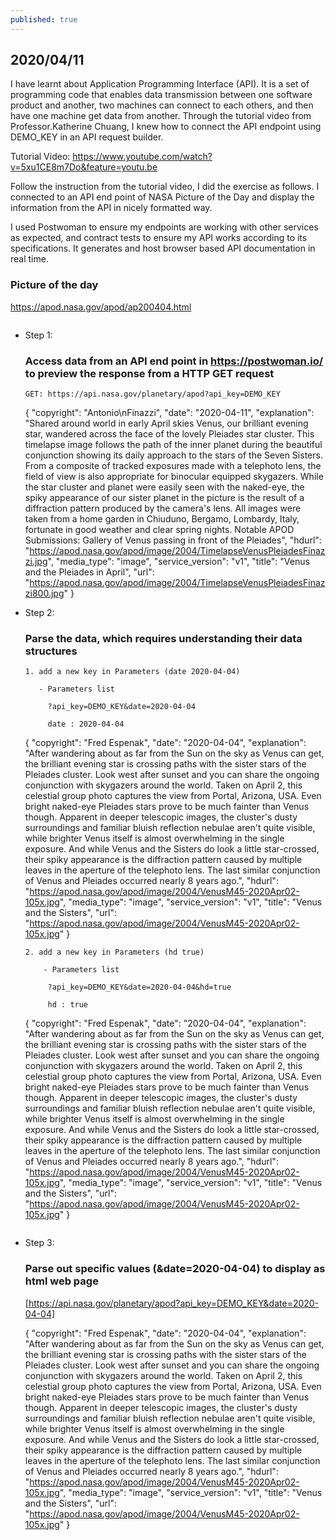 ```yaml
---
published: true
---
```

## 2020/04/11

I have learnt about Application Programming Interface (API). It is a set of programming code that enables data transmission between one software product and another, two machines can connect to each others, and then have one machine get data from another. Through the tutorial video from Professor.Katherine Chuang, I knew how to connect the API endpoint using DEMO_KEY in an API request builder. 

Tutorial Video: https://www.youtube.com/watch?v=5xu1CE8m7Do&feature=youtu.be

Follow the instruction from the tutorial video, I did the exercise as follows. I connected to an API end point of NASA Picture of the Day and display the information from the API in nicely formatted way.

I used Postwoman to ensure my endpoints are working with other services as expected, and contract tests to ensure my API works according to its specifications. It generates and host browser based API documentation in real time.

### Picture of the day
https://apod.nasa.gov/apod/ap200404.html

<img src="https://lh3.googleusercontent.com/5ONSbJqEAUMtp7gTpKGkHLBx4YIpGjbPY-0LqwKHaNhfFilvM_HaEejMZBiSu1jDBSnFBigcbHDeznob52Vr__oilEHSZxxrsaUuFyaLMrYuTWUJ-KwBr1yiBtyLzxH5PlxPVnRLOgRr6QDGAuGBMP7cT6cIzHOxNb9clZsNadYUsjp2E7YLvwFs2qZxXDr6SbOvluOQOjfCHeDlbeXvMuZSxacXbOnDmS7BjmuIPgGaKvboIfPpNkKxBC2T03plAv4mRkVF86Whp5Elno7J5q4VBpKA0bDxtpVDeIZU6xdwkKchk1i2n-Niw1OVVoaTGRzg3u3D-XieYfDgPvUCOojMkyy7aRGe4YcnWzDQ3Cy8jYWFaxy56ak39dEKedAmAiwJ8mAsRT_3dw_iiKCa5Ofw35U7Y9EaZK6UFFBuhB7-LatXS20k7Qv7q2EjNMMgM9Y3f3VyB-8W8nowMrKYCefiB2XEZEPEw8LSRyIO8M70NdxMhRnvc4qvgaLHUHGGO5eZfV3Jm7GHtOm74H1iG_QRsz-h31OuhxhAazSlTJeHqltqzVezk_cvFfsa-XS-yoRh5lVA38MSL-fU7bqHUkTlRAU84moQDE8DHLI46ner3VBp9iGz8bpOUrwMB_9VGNm6QWpOougrmp9-81bN2MHD7GuT1-F90KsgS3-QRKo_MgtXeCGRsl-_3Sdy=w1442-h1388-no" alt="">

- Step 1:

  ### Access data from an API end point in https://postwoman.io/ to preview the response from a HTTP GET request

      GET: https://api.nasa.gov/planetary/apod?api_key=DEMO_KEY

   { "copyright": "Antonio\nFinazzi", "date": "2020-04-11", "explanation": "Shared around world in early April skies Venus, our brilliant evening star, wandered across the face of the lovely Pleiades star cluster. This timelapse image follows the path of the inner planet during the beautiful conjunction showing its daily approach to the stars of the Seven Sisters. From a composite of tracked exposures made with a telephoto lens, the field of view is also appropriate for binocular equipped skygazers. While the star cluster and planet were easily seen with the naked-eye, the spiky appearance of our sister planet in the picture is the result of a diffraction pattern produced by the camera's lens. All images were taken from a home garden in Chiuduno, Bergamo, Lombardy, Italy, fortunate in good weather and clear spring nights. Notable APOD Submissions: Gallery of Venus passing in front of the Pleiades", "hdurl": "https://apod.nasa.gov/apod/image/2004/TimelapseVenusPleiadesFinazzi.jpg", "media_type": "image", "service_version": "v1", "title": "Venus and the Pleiades in April", "url": "https://apod.nasa.gov/apod/image/2004/TimelapseVenusPleiadesFinazzi800.jpg" }

- Step 2:
  
  ### Parse the data, which requires understanding their data structures
  

      1. add a new key in Parameters (date 2020-04-04)

         - Parameters list
  
           ?api_key=DEMO_KEY&date=2020-04-04
  
           date : 2020-04-04

   {
"copyright": "Fred Espenak",
"date": "2020-04-04",
"explanation": "After wandering about as far from the Sun on the sky as Venus can get, the brilliant evening star is crossing paths with the sister stars of the Pleiades cluster. Look west after sunset and you can share the ongoing conjunction with skygazers around the world. Taken on April 2, this celestial group photo captures the view from Portal, Arizona, USA. Even bright naked-eye Pleiades stars prove to be much fainter than Venus though. Apparent in deeper telescopic images, the cluster's dusty surroundings and familiar bluish reflection nebulae aren't quite visible, while brighter Venus itself is almost overwhelming in the single exposure. And while Venus and the Sisters do look a little star-crossed, their spiky appearance is the diffraction pattern caused by multiple leaves in the aperture of the telephoto lens. The last similar conjunction of Venus and Pleiades occurred nearly 8 years ago.",
  "hdurl": "https://apod.nasa.gov/apod/image/2004/VenusM45-2020Apr02-105x.jpg",
  "media_type": "image",
  "service_version": "v1",
  "title": "Venus and the Sisters",
  "url": "https://apod.nasa.gov/apod/image/2004/VenusM45-2020Apr02-105x.jpg"
}

      2. add a new key in Parameters (hd true)

          - Parameters list
     
           ?api_key=DEMO_KEY&date=2020-04-04&hd=true
      
           hd : true
      
  {
  "copyright": "Fred Espenak",
  "date": "2020-04-04",
  "explanation": "After wandering about as far from the Sun on the sky as Venus can get, the brilliant evening star is crossing paths with the sister stars of the Pleiades cluster. Look west after sunset and you can share the ongoing conjunction with skygazers around the world. Taken on April 2, this celestial group photo captures the view from Portal, Arizona, USA. Even bright naked-eye Pleiades stars prove to be much fainter than Venus though. Apparent in deeper telescopic images, the cluster's dusty surroundings and familiar bluish reflection nebulae aren't quite visible, while brighter Venus itself is almost overwhelming in the single exposure. And while Venus and the Sisters do look a little star-crossed, their spiky appearance is the diffraction pattern caused by multiple leaves in the aperture of the telephoto lens. The last similar conjunction of Venus and Pleiades occurred nearly 8 years ago.",
  "hdurl": "https://apod.nasa.gov/apod/image/2004/VenusM45-2020Apr02-105x.jpg",
  "media_type": "image",
  "service_version": "v1",
  "title": "Venus and the Sisters",
  "url": "https://apod.nasa.gov/apod/image/2004/VenusM45-2020Apr02-105x.jpg"
}

<img src="https://lh3.googleusercontent.com/IRHyiuvP5DzM0kwLC0rb2_76j9aJQwaLIjMzYzfGmGl7gUt25bstr6XQLum8ho2IjHdELwyJW8X4yVI64jdNy9SnWC2Hro4X0nCg1UjDw-4U8rWgeB9-RYm2JBq_JjevnizKbsblMtEV5LYGEbuiPJnNwA1gcT5p_3yC3ckXVNGuiTojo4fkx6lEckZ5ufN6mrTv-Y2WjVXnfNbyD-Bijnehk8ujxFJMFuSFcq5C_d7lIlMHv_q-bPXCDgKZz2hh019ftzEqfQT5NmeF05CEmlpDo0x8eGeF1u8rzmyMigf-CbnehhhHU0BtZiAa6VK2nM0YsuAYJl77dlzuQM5zqVDtTJS_KjgW2isVODpVelUa9KIauznEqLBqhpvUyP5YLvFbLLizCGztwPEIMIx2njugPC6mCsCJTzdc5ZRS84P6B1n5F3x9lC3EY6Kx0jgv_oIsi09_kqFMLe1urstSlloTfPjW9yU5QElvDdvGfy5wcxYRmH0klgzcrgL7e3Sd1qRVFMuX_r-WG3MLy-JPx8w6NLbLJIREpeDKZJXEfWXxGK1PBpgkeHwINOZ8uwJG8UUiwwAevj76d6lwdWyxnMCOb8k-hyY-adTg_rIKYYuEchFWMy83aCyCHBuVeCPNw6zHvD8N_WTMa9Hf7irENq3rcw9ybPFPhbKpeVHcaPJm1-bKl0Ddld18UkMx=w1646-h1428-no" alt="">

- Step 3:

  ### Parse out specific values (&date=2020-04-04) to display as html web page 

  [https://api.nasa.gov/planetary/apod?api_key=DEMO_KEY&date=2020-04-04]

  {
  "copyright": "Fred Espenak",
  "date": "2020-04-04",
  "explanation": "After wandering about as far from the Sun on the sky as Venus can get, the brilliant evening star is crossing paths with the sister stars of the Pleiades cluster. Look west after sunset and you can share the ongoing conjunction with skygazers around the world. Taken on April 2, this celestial group photo captures the view from Portal, Arizona, USA. Even bright naked-eye Pleiades stars prove to be much fainter than Venus though. Apparent in deeper telescopic images, the cluster's dusty surroundings and familiar bluish reflection nebulae aren't quite visible, while brighter Venus itself is almost overwhelming in the single exposure. And while Venus and the Sisters do look a little star-crossed, their spiky appearance is the diffraction pattern caused by multiple leaves in the aperture of the telephoto lens. The last similar conjunction of Venus and Pleiades occurred nearly 8 years ago.",
  "hdurl": "https://apod.nasa.gov/apod/image/2004/VenusM45-2020Apr02-105x.jpg",
  "media_type": "image",
  "service_version": "v1",
  "title": "Venus and the Sisters",
  "url": "https://apod.nasa.gov/apod/image/2004/VenusM45-2020Apr02-105x.jpg"
}

<img src="https://lh3.googleusercontent.com/uSBi2rZrPrqvgmRjwabz0zo1W4tr8xRoC4QLhlOX-TIsHsezuoaCy0nHnJBWLcZaiudqbifSvpsPX9u9jo5WsiArtyFwgP_ZPGE3NKfokAjZfjKzIWXA9C3RJ0fiefiaxq7SeoxlPdrxIdCe461vCnN5QrhvCrN08_H9xChtfni7PmmuxkpGd2jSJY2XaVv8kHghV5KgtacFRLgGAbObp2y4EOG1pqVesFXdeRW1oFGQ8Kjp3FoRgMO8EmFGo5xRioYdaeM4lTwOWH7GG-f821QTC1Aq2pjITQF3U6944qTewiHBmh73L0MbK5VixCbqN9xCXT2cxg9qBsI87RjnUvuAbAAu1F23HKc_MoLGVcNm0hD_TVJSzsmnz81C4Y5Cr_JeY6eaUAUyyLOHf-rUSJaerLDSy_6dTFbFNZVVn1Jv0IyslhpUOEiVKrU4O63h6-Ryt8rBVW1VcGttDfOmxMcTKco0T0ce7HHQQFfAqvAnAGQprYUozD97otgE0Dd1W_HKZTqxc4gGViKMiBIlYCO3F6YEG0qoRI5yLEuEHrnBSMPh1WBOb_NXwDbudYjxmvX5IsGZelWAs5VB_ws3IK1FMomNwjo6FQeH0u4XcEdPxhCrfYWeDdOEZOHfl61ml4ScgFhrIgrEakAcHjd626yWu9BT9Ck8q9x79f-2q0kftA_kUuaUQMmpAYBJ=w2102-h404-no" alt="">

<img src="https://lh3.googleusercontent.com/ad0s98mMpYyWC_irqi3zsPs86_1Wg0qhb52I6kdE-ksLDgPFnZI8CzZO7RtjqbjRatiLUHLwpaXiGHDawohbXwcA-Hd_5tHJ2XXy9W4XvMYLWg3qDwqR_y-hxtZPIuPqyK1upCIw5doGgwTVkSlGqbb_4CTqfDyvPB-GP4PD4WBLKRs37okZ9NveHiFXGgeAVVNaVhsj77zs02yqcIzCLzRrWaS8cH9IdsFQBgZpjOt2_xFqBDrWgg1MqourHcmDaQzxgzw7g6byiENOwZa5KH0SXcMs1mbbsJ7IH6r3vNfG6p0MoIa6b1i4z3dN2S2C-CtD-IFzMmH1abH57yqyNpbo3PFHv5rXZBtdlx7W_NfGuiH11RGo5-UEybJTO_5S4ilf61uPk28FC458aJm2QnHEV9vOMln-w7jB9QPHfubQggBGL7G-6ZJEzPrZtNuU5sYYtT0QMSOLVgAHDGZsjeUJVrAavpT0WhE_lkQT5ckuEQNQ-wCsrcNyr_mRmdo2KprkkcqP-OK4VTgkdmdbf186m10pmIitp1KT_UaV-nefA67291E-yy5_JLSLHZc0x89pqhhdnYcmyxMwQeVjS33etOcHEgCPfX6wlbyE7rC6qr4QyD88N7By6ltoiGVaeaijnN8ijVSTbcol6g_sjEHefO85486wCSbF8Wwic6Ywxj17z5vsVt-SJx7P=w2106-h404-no" alt="">



